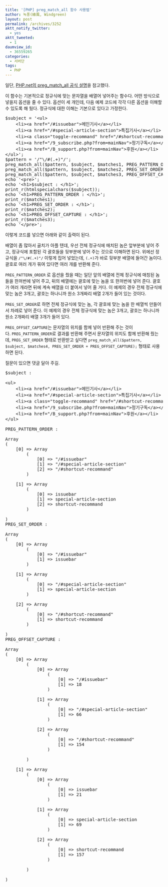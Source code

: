 ```yaml
---
title: '[PHP] preg_match_all 함수 사용법'
author: 녹풍(綠風, Windgreen)
layout: post
permalink: /archives/3252
aktt_notify_twitter:
  - yes
aktt_tweeted:
  - 1
daumview_id:
  - 36559265
categories:
  - 서버단
tags:
  - PHP
---
```

일단, [PHP.net의 preg\_match\_all 공식 설명][1]을 참고했다.

이 함수는 기본적으로 정규식에 맞는 문자열을 배열어 넣어주는 함수다. 어떤 방식으로 넣을지 옵션을 줄 수 있다. 옵션이 세 개인데, 다음 예제 코드에 각각 다른 옵션을 이해할 수 있도록 해 뒀다. 정규식에 대한 이해는 기본으로 있다고 가정한다.

<pre class="brush: php; gutter: true; first-line: 1">$subject = &#039;&lt;ul&gt;
	&lt;li&gt;&lt;a href="/#issuebar"&gt;메인기사&lt;/a&gt;&lt;/li&gt;
	&lt;li&gt;&lt;a href="/#special-article-section"&gt;특집기사&lt;/a&gt;&lt;/li&gt;
	&lt;li&gt;&lt;a class="toggle-recommand" href="/#shortcut-recommand"&gt;추천기사&lt;/a&gt;&lt;/li&gt;
	&lt;li&gt;&lt;a href="/9_subscribe.php?from=mainNav"&gt;정기구독&lt;/a&gt;&lt;/li&gt;
	&lt;li&gt;&lt;a href="/B_support.php?from=mainNav"&gt;후원&lt;/a&gt;&lt;/li&gt;
&lt;/ul&gt;&#039;;
$pattern = &#039;/"\/#(.+)"/&#039;;
preg_match_all($pattern, $subject, $matches1, PREG_PATTERN_ORDER);
preg_match_all($pattern, $subject, $matches2, PREG_SET_ORDER);
preg_match_all($pattern, $subject, $matches3, PREG_OFFSET_CAPTURE);
echo &#039;&lt;pre&gt;&#039;;
echo &#039;&lt;h1&gt;$subject : &lt;/h1&gt;&#039;;
print_r(htmlspecialchars($subject));
echo &#039;&lt;h1&gt;PREG_PATTERN_ORDER : &lt;/h1&gt;&#039;;
print_r($matches1);
echo &#039;&lt;h1&gt;PREG_SET_ORDER : &lt;/h1&gt;&#039;;
print_r($matches2);
echo &#039;&lt;h1&gt;PREG_OFFSET_CAPTURE : &lt;/h1&gt;&#039;;
print_r($matches3);
echo &#039;&lt;/pre&gt;&#039;;</pre>

이렇게 코드를 넣으면 아래와 같이 출력이 된다.

배열이 좀 많아서 골치가 아플 텐데, 우선 전체 정규식에 매치된 놈은 앞부분에 넣어 주고, 정규식에 포함된 각 괄호들을 뒷부분에 넣어 주는 것으로 이해하면 된다. 위에선 정규식을 `/"\/#(.+)"/` 이렇게 집어 넣었는데, `(.+)`가 바로 뒷부분 배열에 들어간 놈이다. 괄호로 여러 개가 묶여 있다면 여러 개를 반환해 준다.

`PREG_PATTERN_ORDER` 로 옵션을 줬을 때는 일단 앞의 배열에 전체 정규식에 매칭된 놈들을 한꺼번에 넣어 주고, 뒤의 배열에는 괄호에 맞는 놈을 또 한꺼번에 넣어 준다. 괄호가 여러 개라면 뒤에 계속 배열을 더 붙여서 넣어 줄 거다. 이 예제의 경우 전체 정규식에 맞는 놈은 3개고, 괄호는 하나니까 원소 3개짜리 배열 2개가 들어 있는 것이다.

`PREG_SET_ORDER`로 하면 전체 정규식에 맞는 놈, 각 괄호에 맞는 놈을 한 배열씩 만들어서 차례로 넣어 준다. 이 예제의 경우 전체 정규식에 맞는 놈은 3개고, 괄호는 하나니까 원소 2개짜리 배열 3개가 들어 있다.

`PREG_OFFSET_CAPTURE`는 문자열의 위치를 함께 넣어 반환해 주는 것이다. `PREG_PATTERN_ORDER`로 결과를 반환해 주면서 문자열의 위치도 함께 반환해 줬는데, `PREG_SET_ORDER` 형태로 반환받고 싶다면 `preg_match_all($pattern, $subject, $matches4, PREG_SET_ORDER + PREG_OFFSET_CAPTURE);` 형태로 사용하면 된다.

질문이 있으면 댓글 달아 주길.

<pre class="brush: text; gutter: true">$subject : 

&lt;ul&gt;
	&lt;li&gt;&lt;a href="/#issuebar"&gt;메인기사&lt;/a&gt;&lt;/li&gt;
	&lt;li&gt;&lt;a href="/#special-article-section"&gt;특집기사&lt;/a&gt;&lt;/li&gt;
	&lt;li&gt;&lt;a class="toggle-recommand" href="/#shortcut-recommand"&gt;추천기사&lt;/a&gt;&lt;/li&gt;
	&lt;li&gt;&lt;a href="/9_subscribe.php?from=mainNav"&gt;정기구독&lt;/a&gt;&lt;/li&gt;
	&lt;li&gt;&lt;a href="/B_support.php?from=mainNav"&gt;후원&lt;/a&gt;&lt;/li&gt;
&lt;/ul&gt;

PREG_PATTERN_ORDER : 

Array
(
    [0] =&gt; Array
        (
            [0] =&gt; "/#issuebar"
            [1] =&gt; "/#special-article-section"
            [2] =&gt; "/#shortcut-recommand"
        )

    [1] =&gt; Array
        (
            [0] =&gt; issuebar
            [1] =&gt; special-article-section
            [2] =&gt; shortcut-recommand
        )

)
PREG_SET_ORDER : 

Array
(
    [0] =&gt; Array
        (
            [0] =&gt; "/#issuebar"
            [1] =&gt; issuebar
        )

    [1] =&gt; Array
        (
            [0] =&gt; "/#special-article-section"
            [1] =&gt; special-article-section
        )

    [2] =&gt; Array
        (
            [0] =&gt; "/#shortcut-recommand"
            [1] =&gt; shortcut-recommand
        )

)
PREG_OFFSET_CAPTURE : 

Array
(
    [0] =&gt; Array
        (
            [0] =&gt; Array
                (
                    [0] =&gt; "/#issuebar"
                    [1] =&gt; 18
                )

            [1] =&gt; Array
                (
                    [0] =&gt; "/#special-article-section"
                    [1] =&gt; 66
                )

            [2] =&gt; Array
                (
                    [0] =&gt; "/#shortcut-recommand"
                    [1] =&gt; 154
                )

        )

    [1] =&gt; Array
        (
            [0] =&gt; Array
                (
                    [0] =&gt; issuebar
                    [1] =&gt; 21
                )

            [1] =&gt; Array
                (
                    [0] =&gt; special-article-section
                    [1] =&gt; 69
                )

            [2] =&gt; Array
                (
                    [0] =&gt; shortcut-recommand
                    [1] =&gt; 157
                )

        )

)</pre>

 [1]: http://www.php.net/manual/kr/function.preg-match-all.php